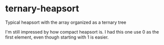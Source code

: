 # ternary-heapsort
Typical heapsort with the array organized as a ternary tree

I'm still impressed by how compact heapsort is.  I had this one use 0 as the first element, even though starting with 1 is easier.
